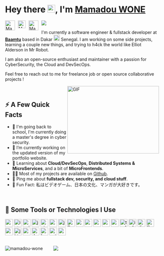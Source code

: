 # Hey there <img src="https://media.giphy.com/media/hvRJCLFzcasrR4ia7z/giphy.gif" width="25px">, I'm <a href="#">Mamadou WONE</a>

<a href="https://twitter.com/mamadu_wone">
  <img align="left" style="margin-right:10px;" alt="Mamadou WONE | Twitter" width="32px" src="https://api.iconify.design/logos:twitter.svg" />
</a>

<a href="https://www.linkedin.com/in/mamadou-wone-590229178/">
  <img align="left" style="margin-right:10px;" alt="Mamadou WONE | LinkedIn" width="25px" src="https://api.iconify.design/logos:linkedin-icon.svg" />
</a> 

<a href="mailto:mamadu.wone@gmail.com">
  <img align="left" style="margin-right:10px;" alt="Mamadou WONE | Gmail" width="32px" src="https://api.iconify.design/logos:google-gmail.svg" />
</a>

![](https://visitor-badge.glitch.me/badge?page_id=mamadou-wone.mamadou-wone)

<p>I'm currently a software engineer & fullstack developer at <strong><a href="https://baamtu.com/">Baamtu</a></strong> based in Dakar <img src="https://api.iconify.design/openmoji:flag-senegal.svg" width="20px"/> Senegal. I am working on some side projects, learning a couple new things, and trying to h4ck the world like Elliot Alderson in Mr Robot.</p>

<p>I am also an open-source enthusiast and maintainer with a passion for CyberSecurity, the Cloud and DevSecOps.</p>

<p>Feel free to reach out to me for freelance job or open source collaborative projects !</p>

<img align="right" alt="GIF" src="https://github.com/abhisheknaiidu/abhisheknaiidu/blob/master/code.gif?raw=true" width="300" height="220" />

<br />

## ⚡️ A Few Quick Facts

<ul>
    <li>🏫 I'm going back to school, I'm currently doing a master's degree in cyber security.</li>
    <li>🔭 I’m currently working on the updated version of my portfolio website.</li>
    <li>🧐 Learning about <strong>Cloud/DevSecOps</strong>, <strong>Distributed Systems & MicroServices</strong>, and a bit of <strong>MicroFrontends</strong>.</li>
    <li>👨‍💻 Most of my projects are available on <a href="https://github.com/Mamadou WONE">Github</a>.</li>
    <li>💬 Ping me about <strong>fullstack dev, security, and cloud stuff</strong>.</li>
    <!-- <li>📙 Check out my <a href="#">resume</a>.</li> -->
    <li>🎉 Fun Fact: 私はビデオゲーム、日本の文化、マンガが大好きです。</li>
</ul>

 <br />

## 🚀 Some Tools or Technologies I Use

<p align="left">
    <img src="https://api.iconify.design/logos:visual-studio-code.svg" alt="vscode" width="25" height="25" />
    <img src="https://api.iconify.design/logos:intellij-idea.svg" alt="intellij" width="25" height="25" />
    <img src="https://api.iconify.design/logos:python.svg" alt="python" width="25" height="25" />
    <img src="https://api.iconify.design/logos:javascript.svg" alt="javascript" width="25" height="25" />
    <img src="https://api.iconify.design/logos:ethereum.svg" alt="ethereum" width="25" height="25" />
    <img src="https://api.iconify.design/logos:metamask-icon.svg" alt="metamask" width="25" height="25" />
    <img src="https://api.iconify.design/logos:java.svg" alt="java" width="25" height="25" />
    <img src="https://api.iconify.design/logos:flutter.svg" alt="flutter" width="25" height="25" />
    <img src="https://api.iconify.design/logos:c-sharp.svg" alt="c-sharp" width="25" height="25" />
    <img src="https://api.iconify.design/logos:c-plusplus.svg" alt="c-plusplus" width="25" height="25" />
    <img src="https://api.iconify.design/logos:c.svg" alt="c" width="25" height="25" />
    <img src="https://api.iconify.design/logos:nodejs-icon.svg" alt="nodejs" width="25" height="25" />
    <img src="https://api.iconify.design/logos:nestjs.svg" alt="nestjs" width="25" height="25" />
    <img src="https://api.iconify.design/logos:truffle.svg" alt="truffle" width="25" height="25" />
    <img src="https://api.iconify.design/logos:ipfs.svg" alt="ipfs" width="25" height="25" />
    <img src="https://api.iconify.design/logos:django-icon.svg" alt="django" width="25" height="25" />
    <img src="https://api.iconify.design/logos:flask.svg" alt="flask" width="25" height="25" />
    <img src="https://api.iconify.design/logos:spring-icon.svg" alt="spring" width="25" height="25" />
    <img src="https://api.iconify.design/logos:jhipster-icon.svg" alt="jhipster" width="25" height="25" />
    <img src="https://api.iconify.design/logos:postgresql.svg" alt="postgresql" width="25" height="25" />
    <img src="https://api.iconify.design/logos:docker-icon.svg" alt="docker" width="25" height="25" />
    <img src="https://api.iconify.design/logos:heroku-icon.svg" alt="heroku" width="25" height="25" />
    <img src="https://api.iconify.design/logos:netlify.svg" alt="netlify" width="25" height="25" />
    <img src="https://api.iconify.design/logos:aws.svg" alt="aws" width="25" height="25" />
</p>

<br />

<div>
    <img align="left" src="https://github-readme-stats.vercel.app/api?username=mamadou-wone&show_icons=true&count_private=true&theme=gotham" alt="mamadou-wone" />
    <span>&nbsp; &nbsp; &nbsp; &nbsp;</span>
    <img src="https://github-readme-stats.vercel.app/api/top-langs/?username=mamadou-wone&layout=compact&theme=gotham&show_icons=true&count_private=true" />
</div>
